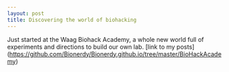 ```yaml
---
layout: post
title: Discovering the world of biohacking
---
```


Just started at the Waag Biohack Academy, a whole new world full of experiments and directions to build our own lab. 
[link to my posts] (https://github.com/Bionerdy/Bionerdy.github.io/tree/master/BioHackAcademy)


